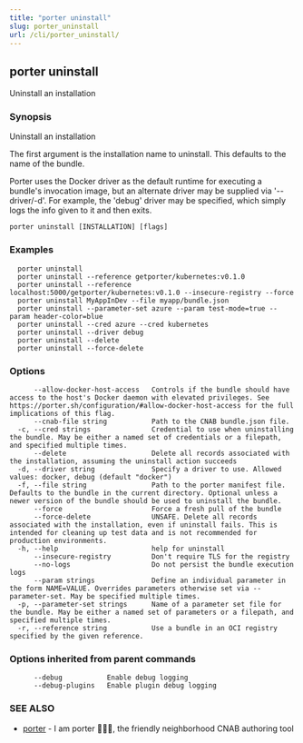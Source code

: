 ```yaml
---
title: "porter uninstall"
slug: porter_uninstall
url: /cli/porter_uninstall/
---
```

## porter uninstall

Uninstall an installation

### Synopsis

Uninstall an installation

The first argument is the installation name to uninstall. This defaults to the name of the bundle.

Porter uses the Docker driver as the default runtime for executing a bundle's invocation image, but an alternate driver may be supplied via '--driver/-d'.
For example, the 'debug' driver may be specified, which simply logs the info given to it and then exits.

```
porter uninstall [INSTALLATION] [flags]
```

### Examples

```
  porter uninstall
  porter uninstall --reference getporter/kubernetes:v0.1.0
  porter uninstall --reference localhost:5000/getporter/kubernetes:v0.1.0 --insecure-registry --force
  porter uninstall MyAppInDev --file myapp/bundle.json
  porter uninstall --parameter-set azure --param test-mode=true --param header-color=blue
  porter uninstall --cred azure --cred kubernetes
  porter uninstall --driver debug
  porter uninstall --delete
  porter uninstall --force-delete

```

### Options

```
      --allow-docker-host-access   Controls if the bundle should have access to the host's Docker daemon with elevated privileges. See https://porter.sh/configuration/#allow-docker-host-access for the full implications of this flag.
      --cnab-file string           Path to the CNAB bundle.json file.
  -c, --cred strings               Credential to use when uninstalling the bundle. May be either a named set of credentials or a filepath, and specified multiple times.
      --delete                     Delete all records associated with the installation, assuming the uninstall action succeeds
  -d, --driver string              Specify a driver to use. Allowed values: docker, debug (default "docker")
  -f, --file string                Path to the porter manifest file. Defaults to the bundle in the current directory. Optional unless a newer version of the bundle should be used to uninstall the bundle.
      --force                      Force a fresh pull of the bundle
      --force-delete               UNSAFE. Delete all records associated with the installation, even if uninstall fails. This is intended for cleaning up test data and is not recommended for production environments.
  -h, --help                       help for uninstall
      --insecure-registry          Don't require TLS for the registry
      --no-logs                    Do not persist the bundle execution logs
      --param strings              Define an individual parameter in the form NAME=VALUE. Overrides parameters otherwise set via --parameter-set. May be specified multiple times.
  -p, --parameter-set strings      Name of a parameter set file for the bundle. May be either a named set of parameters or a filepath, and specified multiple times.
  -r, --reference string           Use a bundle in an OCI registry specified by the given reference.
```

### Options inherited from parent commands

```
      --debug           Enable debug logging
      --debug-plugins   Enable plugin debug logging
```

### SEE ALSO

* [porter](/cli/porter/)	 - I am porter 👩🏽‍✈️, the friendly neighborhood CNAB authoring tool

